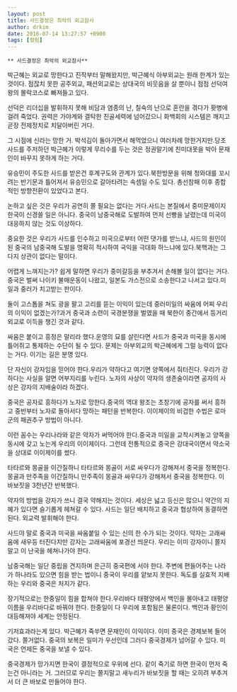 ```yaml
---
layout: post
title: 사드결정은 최악의 외교참사
author: drkim
date: 2016-07-14 13:27:57 +0900
tags: [컬럼]
---
```

 


    ** 사드결정은 최악의 외교참사** 

  


박근혜는 외교로 망한다고 진작부터 말해왔지만, 박근혜식 아부외교는 원래 한계가 있는 것이다. 점잖치 못한 공주외교, 패션외교로는 상대국의 비웃음을 살 뿐이니 점점 선덕여왕의 몰락코스로 빠져들고 있다. 

  


선덕은 리더십을 발휘하지 못해 비담과 염종의 난, 칠숙의 난으로 혼란을 겪다가 홧병에 걸려 죽었다. 권력은 가야계와 결탁한 진골세력에 넘어갔으니 화백회의 시스템은 깨지고 곧장 전제정치로 치달아버린 거다. 

  


그 시점에 신라는 망한 거. 박석김이 돌아가면서 해먹었으니 여러차례 망한거지만.당초 사드를 주저하던 박근혜가 이렇게 무리수를 두는 것은 정권말기에 친미대못을 박아 문재인이 바꾸지 못하게 하는 거다.

  


유승민이 주도한 사드를 받은건 후계구도와 관계가 있다.북한방문을 위해 청와대를 꼬시려는 반기문과 틀어져서 유승민으로 갈아타려는 속셈일 수도 있다. 총선참패 이후 종합적인 방향전환이 있었다고 본다.

  


논하고 싶은 것은 우리가 공연히 쫄 필요는 없다는 거다.사드는 본질에서 중미문제이지 한국이 신경쓸 일은 아니다. 중국이 남중국해로 도발하여 먼저 선빵을 날렸는데 미국이 대응하지 않는 것도 이상하다.

  


중요한 것은 우리가 사드를 인수하고 미국으로부터 어떤 댓가를 받느냐, 사드의 원인이 된 중국의 남중국해 도발을 명확히 적시하여 국익을 극대화 하느냐에 있다.북핵과는 그다지 상관이 없다는 말이다.

  


어렵게 느껴지는가? 쉽게 말하면 우리가 중미갈등을 부추겨서 손해볼 일이 없다는 거다. 중국은 벌써 나이키 불매운동이 나왔고, 일본도 가스전으로 소송한다고 나서고 있다.미일과 중러가 치고받는 판이다.

  


둘이 고스톱을 쳐도 광을 팔고 고리를 뜯는 이익이 있는데 중러미일의 싸움에 어찌 우리의 이익이 없겠는가?과거 중국과 소련이 국경분쟁을 벌였을 때 북한이 중간에서 등거리 외교로 이득을 챙긴 것과 같다.

  


싸움은 붙이고 흥정은 말리라 했다.운영의 묘를 살린다면 사드가 중국과 미국을 동시에 틀어쥐고 통제하는 수단이 될 수 있다. 문제는 아부외교의 박근혜에게 그럴 능력이 없다는 거다. 이기는 길은 분명 있다.

  


단 자신이 강자임을 믿어야 한다.우리가 약하다고 여기면 양쪽에서 줘터진다. 우리가 강하다는 사실을 알면 어부지리를 누린다. 노자의 사상이 약자의 생존술이라면 공자의 사상은 강자의 지배술이라 하겠다.

  


중국은 공자로 흥하다가 노자로 망한다.중국의 역대 왕조는 초창기에 공자를 써서 흥하고 중반부터 노자로 돌아서다 망하는 패턴을 반복한다. 이이제이의 비겁한 수법은 로마군의 패권추구 방법이 아니다.

  


이런 꼼수는 우리나라와 같은 약자가 써먹어야 한다.중국과 미일을 교착시켜놓고 양쪽을 동시에 갖고 노는게 우리의 이이제이다. 그런데 전통적으로 중국은 강대국이면서 약소국을 상대로 이이제이를 썼다.

  


타타르와 몽골을 이간질하니 타타르와 몽골이 서로 싸우다가 강해져서 중국을 정복한다. 몽골과 만주족을 이간질하니 만주족이 몽골과 싸우다가 강해져서 중국을 정복한다. 이 바보짓을 3천년간 반복했다.

  


약자의 방법을 강자가 쓰니 결국 약해지는 것이다. 세상은 넓고 등신은 많으니 약간의 지혜가 있다면 슬기롭게 헤쳐갈 수 있다. 사드는 일단 배치하고 중국과 협상하여 동결하면 된다. 외교력 발휘해야 한다. 

  


사드야 말로 중국과 미국을 싸움붙일 수 있는 신의 한 수가 되는 것이다. 약자는 고래싸움에 새우등 터진다지만 강자는 고래싸움에 포경선 띄운다. 우리는 이미 강자이니 쫄지말고 이 난국을 헤쳐나가야 한다. 

  


남중국해는 일단 중립을 견지하며 은근히 중국편에 서야 한다. 주변에 편들어주는 나라가 하나라도 있으면 힘을 받는 법이니 중국이 우리를 얕보지 못한다. 독도를 실효적 지배하는 우리와 중국은 처지가 같다.

  


장기적으로는 한중일이 힘을 합쳐야 한다.우리바다 태평양에서 백인을 몰아내고 태평양 이름을 우리바다로 바꿔야 한다. 한중일이 다 우리에 포함됨은 물론이다. 백인과 황인이 대등해져야 세계는 안정된다.



기저효과라는게 있다. 박근혜가 죽쑤면 문재인이 이익이다. 이미 중국은 경제보복 들어갔다. 쫄거없다. 중국의 보복은 일미가 우선인데 그러다 중국경제가 넘어갈 수 있다. 미국은 언제든 중국을 보낼 수 있다.

  


중국경제가 망가지면 한국이 결정적으로 우위에 선다. 같이 죽기로 하면 한국이 먼저 죽는건 아니라는 거. 그러므로 우리는 쫄지말고 새누리가 바보짓을 할 때는 오히려 부추겨서 더 큰 바보로 만들어야 한다.